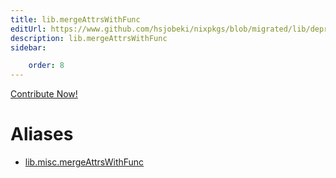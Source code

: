 ```yaml
---
title: lib.mergeAttrsWithFunc
editUrl: https://www.github.com/hsjobeki/nixpkgs/blob/migrated/lib/deprecated.nix#L208C24
description: lib.mergeAttrsWithFunc
sidebar:

    order: 8
---
```


<a href="https://www.github.com/hsjobeki/nixpkgs/blob/migrated/lib/deprecated.nix#L208C24">Contribute Now!</a>


# Aliases

- [lib.misc.mergeAttrsWithFunc](/nix-doc-comments/reference/lib/misc/lib-misc-mergeattrswithfunc)


